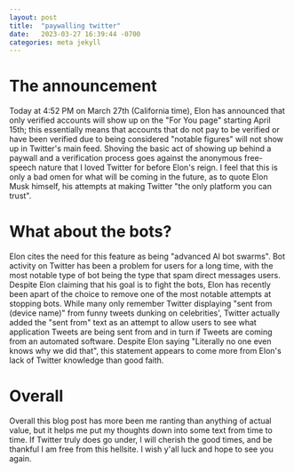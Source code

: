 ```yaml
---
layout: post
title:  "paywalling twitter"
date:   2023-03-27 16:39:44 -0700
categories: meta jekyll
---
```

# The announcement

Today at 4:52 PM on March 27th (California time), Elon has announced that only verified accounts will show up on the "For You page" starting April 15th; this essentially means that accounts that do not pay to be verified or have been verified due to being considered "notable figures" will not show up in Twitter's main feed. Shoving the basic act of showing up behind a paywall and a verification process goes against the anonymous free-speech nature that I loved Twitter for before Elon's reign. I feel that this is only a bad omen for what will be coming in the future, as to quote Elon Musk himself, his attempts at making Twitter "the only platform you can trust".

# What about the bots?

Elon cites the need for this feature as being "advanced AI bot swarms". Bot activity on Twitter has been a problem for users for a long time, with the most notable type of bot being the type that spam direct messages users. Despite Elon claiming that his goal is to fight the bots, Elon has recently been apart of the choice to remove one of the most notable attempts at stopping bots. While many only remember Twitter displaying "sent from (device name)" from funny tweets dunking on celebrities', Twitter actually added the "sent from" text as an attempt to allow users to see what application Tweets are being sent from and in turn if Tweets are coming from an automated software. Despite Elon saying "Literally no one even knows why we did that", this statement appears to come more from Elon's lack of Twitter knowledge than good faith.

# Overall 
Overall this blog post has more been me ranting than anything of actual value, but it helps me put my thoughts down into some text from time to time. If Twitter truly does go under, I will cherish the good times, and be thankful I am free from this hellsite. I wish y'all luck and hope to see you again.